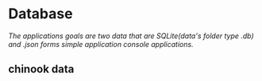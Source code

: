 # Database

*The applications goals are two data that are SQLite(data's folder type .db) and .json forms simple application console applications.*

## chinook data

